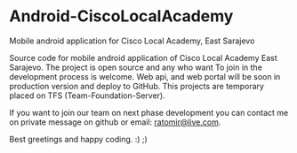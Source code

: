 # Android-CiscoLocalAcademy
Mobile android application for Cisco Local Academy, East Sarajevo

Source code for mobile android application of Cisco Local Academy East Sarajevo. 
The project is open source and any who want To join in the development process is welcome. 
Web api, and web portal will be soon in production version and deploy to GitHub. This projects are temporary placed on TFS (Team-Foundation-Server).

If you want to join our team on next phase development you can contact me on private message on github or email: ratomir@live.com.
 
Best greetings and happy coding. :) ;) 
